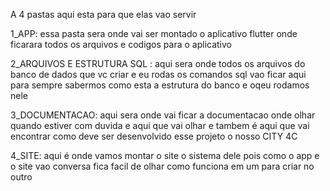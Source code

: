 A 4 pastas aqui esta para que elas vao servir 

1_APP: essa pasta sera onde vai ser montado o aplicativo flutter onde ficarara todos os arquivos e codigos para o aplicativo

2_ARQUIVOS E ESTRUTURA SQL : aqui sera onde todos os arquivos do banco de dados que vc criar e eu rodas os comandos sql vao ficar aqui para sempre sabermos como esta a estrutura do banco e oqeu rodamos nele 

3_DOCUMENTACAO: aqui sera onde vai ficar a documentacao onde olhar quando estiver com duvida e aqui que vai olhar e tambem é aqui que vai encontrar como deve ser desenvolvido esse projeto o nosso CITY 4C

4_SITE: aqui é onde vamos montar o site o sistema dele pois como o app e o site vao conversa fica facil de olhar como funciona em um para criar no outro 
